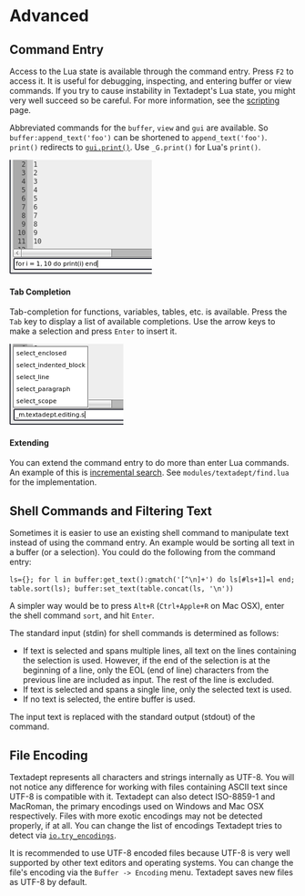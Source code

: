 # Advanced

## Command Entry

Access to the Lua state is available through the command entry. Press `F2` to
access it. It is useful for debugging, inspecting, and entering buffer or view
commands. If you try to cause instability in Textadept's Lua state, you might
very well succeed so be careful. For more information, see the
[scripting](11_Scripting.html) page.

Abbreviated commands for the `buffer`, `view` and `gui` are available. So
`buffer:append_text('foo')` can be shortened to `append_text('foo')`. `print()`
redirects to  [`gui.print()`](../modules/gui.html#print). Use `_G.print()` for
Lua's `print()`.

![Command Entry](images/commandentry.png)

#### Tab Completion

Tab-completion for functions, variables, tables, etc. is available. Press the
`Tab` key to display a list of available completions. Use the arrow keys to make
a selection and press `Enter` to insert it.

![Command Completion](images/commandentrycompletion.png)

#### Extending

You can extend the command entry to do more than enter Lua commands. An
example of this is [incremental
search](../modules/gui.find.html#find_incremental). See
`modules/textadept/find.lua` for the implementation.

## Shell Commands and Filtering Text

Sometimes it is easier to use an existing shell command to manipulate text
instead of using the command entry. An example would be sorting all text in a
buffer (or a selection). You could do the following from the command entry:

    ls={}; for l in buffer:get_text():gmatch('[^\n]+') do ls[#ls+1]=l end;
    table.sort(ls); buffer:set_text(table.concat(ls, '\n'))

A simpler way would be to press `Alt+R` (`Ctrl+Apple+R` on Mac OSX), enter the
shell command `sort`, and hit `Enter`.

The standard input (stdin) for shell commands is determined as follows:

* If text is selected and spans multiple lines, all text on the lines containing
  the selection is used. However, if the end of the selection is at the
  beginning of a line, only the EOL (end of line) characters from the previous
  line are included as input. The rest of the line is excluded.
* If text is selected and spans a single line, only the selected text is used.
* If no text is selected, the entire buffer is used.

The input text is replaced with the standard output (stdout) of the command.

## File Encoding

Textadept represents all characters and strings internally as UTF-8. You will
not notice any difference for working with files containing ASCII text since
UTF-8 is compatible with it. Textadept can also detect ISO-8859-1 and MacRoman,
the primary encodings used on Windows and Mac OSX respectively. Files with more
exotic encodings may not be detected properly, if at all. You can change the
list of encodings Textadept tries to detect via
[`io.try_encodings`](../modules/io.html#try_encodings).

It is recommended to use UTF-8 encoded files because UTF-8 is very well
supported by other text editors and operating systems. You can change the file's
encoding via the `Buffer -> Encoding` menu. Textadept saves new files as UTF-8
by default.
